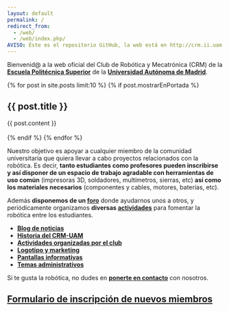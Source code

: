 ```yaml
---
layout: default
permalink: /
redirect_from:
  - /web/
  - /web/index.php/
AVISO: Éste es el repositorio GitHub, la web está en http://crm.ii.uam.es/
---
```



Bienvenid@ a la web oficial del Club de Robótica y Mecatrónica (CRM) de la [**Escuela Politécnica Superior**](http://www.eps.uam.es/) de la [**Universidad Autónoma de Madrid**](http://www.uam.es/).  

{% for post in site.posts limit:10 %}
{% if post.mostrarEnPortada %}
<div style="{{ post.estiloEnPortada }}">
    <h2>{{ post.title }}</h2>
    {{ post.content }}
</div><br/>
{% endif %}
{% endfor %}


Nuestro objetivo es apoyar a cualquier miembro de la comunidad universitaria que quiera llevar a cabo proyectos relacionados con la robótica.
Es decir, **tanto estudiantes como profesores pueden inscribirse y así disponer de un espacio de trabajo agradable con herramientas de uso común** (impresoras 3D, soldadores, multímetros, sierras, etc) **así como los materiales necesarios** (componentes y cables, motores, baterías, etc).

Además **disponemos de un [foro](/contacto)** donde ayudarnos unos a otros, y periódicamente organizamos **diversas [actividades](/actividades)** para fomentar la robótica entre los estudiantes.  


* [**Blog de noticias**](/blog)  
* [**Historia del CRM-UAM**](/historia)  
* [**Actividades organizadas por el club**](/actividades)  
* [**Logotipo y marketing**](/logotipo)  
* [**Pantallas informativas**](/pantallas)  
* [**Temas administrativos**](/administrativo)  

Si te gusta la robótica, no dudes en [**ponerte en contacto**](/contacto) con nosotros.  

[Formulario de **inscripción** de nuevos miembros](/registro)
--

